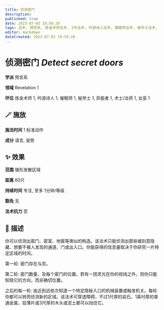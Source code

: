 ```yaml
---
title: 侦测密门
description: 
published: true
date: 2023-07-03 19:59:28
tags: 法术, 预言系, 炼金术师法术, 1环法术, 吟游诗人法术, 催眠师法术, 秘学士法术, 异能者法术, 术士/法师法术, 女巫法术, Revelation
editor: markdown
dateCreated: 2023-07-03 19:59:28
---
```


# **侦测密门** *Detect secret doors*

**学派** 预言系 

**领域** Revelation 1

**环位** 炼金术师 1, 吟游诗人 1, 催眠师 1, 秘学士 1, 异能者 1, 术士/法师 1, 女巫 1

## 🪄 施放

**施法时间** 1 标准动作

**成分** 语言, 姿势

## ✨ 效果  

**范围** 锥形发散区域

**距离** 60尺  

**持续时间** 专注, 至多 1分钟/等级 

**豁免** 无

**法术抗力** 否

## 📖 描述

你可以侦测出密门、密室、地窖等类似的构造。该法术只能侦测出那些被刻意隐藏、想要不被人发现的通道、门或出入口。你能获得的信息量取决于你研究一片特定区域的时间。

第一轮: 密门存在与否。

第二轮: 密门数量，及每个密门的位置。若有一团灵光在你的视线之外，则你只能知晓它的方向，而非确切位置。

之后的每一轮: 由近到远依次知道一个特定隐秘入口的机械装置或触发机关。每轮你都可以转而侦测新的区域。该法术可穿透障碍，不过1尺厚的岩石，1英吋厚的普通金属，铅薄片或3尺厚的木头或泥土都可以挡住它。
    